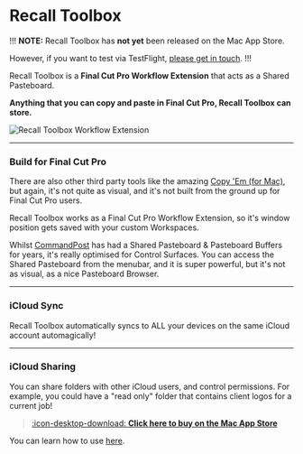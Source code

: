 # Recall Toolbox

!!!
**NOTE:** Recall Toolbox has **not yet** been released on the Mac App Store.

However, if you want to test via TestFlight, [please get in touch](https://recalltoolbox.io/support/).
!!!

Recall Toolbox is a **Final Cut Pro Workflow Extension** that acts as a Shared Pasteboard.

**Anything that you can copy and paste in Final Cut Pro, Recall Toolbox can store.**

![Recall Toolbox Workflow Extension](/static/frontpage.jpeg)

---

### Build for Final Cut Pro

There are also other third party tools like the amazing [Copy 'Em ​(for Mac)](https://apprywhere.com/ce-mac.html), but again, it's not quite as visual, and it's not built from the ground up for Final Cut Pro users.

Recall Toolbox works as a Final Cut Pro Workflow Extension, so it's window position gets saved with your custom Workspaces.

Whilst [CommandPost](https://commandpost.io) has had a Shared Pasteboard & Pasteboard Buffers for years, it's really optimised for Control Surfaces. You can access the Shared Pasteboard from the menubar, and it is super powerful, but it's not as visual, as a nice Pasteboard Browser.

---

### iCloud Sync

Recall Toolbox automatically syncs to ALL your devices on the same iCloud account automagically!

---

### iCloud Sharing

You can share folders with other iCloud users, and control permissions. For example, you could have a "read only" folder that contains client logos for a current job!

> [:icon-desktop-download: **Click here to buy on the Mac App Store**](https://apps.apple.com/us/app/recall-toolbox/id6449526499)

You can learn how to use [here](https://recalltoolbox.io/how-to-use/).